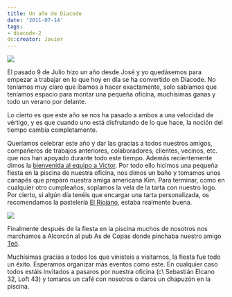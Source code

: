 ```yaml
---
title: Un año de Diacode
date: '2011-07-14'
tags:
- diacode-2
dc:creator: Javier
---
```


![](http://blog.diacode.com/wp-content/uploads/2011/07/tarta.jpg)

El pasado 9 de Julio hizo un año desde José y yo quedásemos para empezar a trabajar en lo que hoy en día se ha convertido en Diacode. No teníamos muy claro que íbamos a hacer exactamente, solo sabíamos que teníamos espacio para montar una pequeña oficina, muchísimas ganas y todo un verano por delante.


Lo cierto es que este año se nos ha pasado a ambos a una velocidad de vértigo, y es que cuando uno está disfrutando de lo que hace, la noción del tiempo cambia completamente.

Queríamos celebrar este año y dar las gracias a todos nuestros amigos, compañeros de trabajos anteriores, colaboradores, clientes, vecinos, etc. que nos han apoyado durante todo este tiempo. Además recientemente dimos la 
[bienvenida al equipo a Victor](http://blog.diacode.com/ampliamos-el-equipo). Por todo ello hicimos una pequeña fiesta en la piscina de nuestra oficina, nos dimos un baño y tomamos unos canapés que preparó nuestra amiga americana Kim. Para terminar, como en cualquier otro cumpleaños, soplamos la vela de la tarta con nuestro logo. Por cierto, si algún día tenéis que encargar una tarta personalizada, os recomendamos la pastelería 
[El Riojano](http://www.confiteriaelriojano.com/), estaba realmente buena.


![](http://blog.diacode.com/wp-content/uploads/2011/07/fiesta_aniversario.jpg)

Finalmente después de la fiesta en la piscina muchos de nosotros nos marchamos a Alcorcón al pub As de Copas donde pinchaba nuestro amigo 
[Teö](http://www.facebook.com/puteoputeo?sk=app_113137198733722).

Muchísimas gracias a todos los que vinisteis a visitarnos, la fiesta fue todo un éxito. Esperamos organizar más eventos como este. En cualquier caso todos estáis invitados a pasaros por nuestra oficina (c\ Sebastián Elcano 32, Loft 43) y tomaros un café con nosotros o daros un chapuzón en la piscina.

